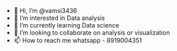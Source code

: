 - 👋 Hi, I’m @vamsi3436
- 👀 I’m interested in Data analysis
- 🌱 I’m currently learning Data science
- 💞️ I’m looking to collaborate on analysis or visualization
- 📫 How to reach me whatsapp - 8919004351

<!---
vamsi3436/vamsi3436 is a ✨ special ✨ repository because its `README.md` (this file) appears on your GitHub profile.
You can click the Preview link to take a look at your changes.
--->
